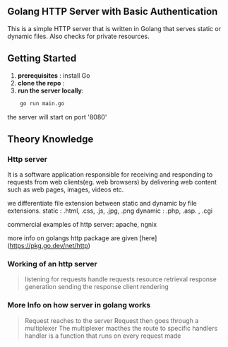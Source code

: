## Golang HTTP Server with Basic Authentication
This is a simple HTTP server that is written in Golang that serves static or dynamic files. Also checks for private resources. 

## Getting Started
1. **prerequisites** : install Go
2. **clone the repo** :
3. **run the server locally**:
```bash
    go run main.go
```
the server will start on port '8080'

## Theory Knowledge

### Http server 
It is a software application responsible for receiving and responding to requests from web clients(eg. web browsers) by delivering web content such as web pages, images, videos etc.

we differentiate file extension between static and dynamic by file extensions. 
static : .html, .css, .js, .jpg, .png
dynamic : .php, .asp. , .cgi

commercial examples of http server: apache, ngnix

more info on golangs http package are given [here] (https://pkg.go.dev/net/http)

### Working of an http server
> listening for requests
> handle requests
> resource retrieval
> response generation
> sending the response
> client rendering


### More Info on how server in golang works
> Request reaches to the server
> Request then goes through a multiplexer
> The multiplexer macthes the route to specific handlers
> handler is a function that runs on every request made